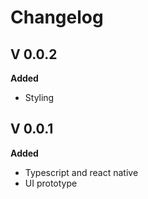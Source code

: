 # Changelog

## V 0.0.2

**Added**

 - Styling

## V 0.0.1

 **Added**
 
 - Typescript and react native
 - UI prototype